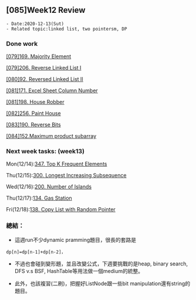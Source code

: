 ## [085]Week12 Review



```
- Date:2020-12-13(Sut)
- Related topic:linked list, two pointersm, DP
```

### Done work
[[079]169. Majority Element](https://github.com/YenKang/Leetcode/blob/master/%5B079%5D169.%20Majority%20element%20I.md)

[[079]206. Reverse Linked List I](https://github.com/YenKang/Leetcode/blob/master/%5B079%5D206.%20Reverse%20Linked%20List%20I.md)

[[080]92. Reversed Linked List II](https://github.com/YenKang/Leetcode/blob/master/%5B080%5D92.Reversed%20Linked%20List%20II.md)

[[081]171. Excel Sheet Column Number](https://github.com/YenKang/Leetcode/blob/master/%5B081%5D171.%20Excel%20Sheet%20Column%20Number.md)

[[081]198. House Robber](https://github.com/YenKang/Leetcode/blob/master/%5B081%5D198.%20House%20Robber.md)

[[082]256. Paint House](https://github.com/YenKang/Leetcode/blob/master/%5B082%5D256.%20Paint%20House.md)

[[083]190. Reverse Bits](https://github.com/YenKang/Leetcode/blob/master/%5B083%5D190.%20Reverse%20Bits.md)

[[084]152.Maximum product subarray](https://github.com/YenKang/Leetcode/blob/master/%5B084%5D152.maximum%20product%20subarray.md)

### Next week tasks: (week13)

Mon(12/14):[347. Top K Frequent Elements](https://leetcode.com/problems/top-k-frequent-elements/)

Thu(12/15):[300. Longest Increasing Subsequence](https://leetcode.com/problems/longest-increasing-subsequence)

Wed(12/16):[200. Number of Islands](https://leetcode.com/problems/number-of-islands)

Thu(12/17):[134. Gas Station](https://leetcode.com/problems/gas-station/)

Fri(12/18):[138. Copy List with Random Pointer](https://leetcode.com/problems/copy-list-with-random-pointer/)

### 總結：
- 這週run不少dynamic pramming題目，很長的套路是

```
dp[n]=dp[n-1]+dp[n-2]，
```

- 不過也會碰到變形題，並且改變公式，下週要挑戰的是heap, binary search, DFS v.s BSF, HashTable等用法做一個medium的統整。

- 此外，也該複習(二刷)，把握好ListNode跟一些bit manipulation還有string的題目。
